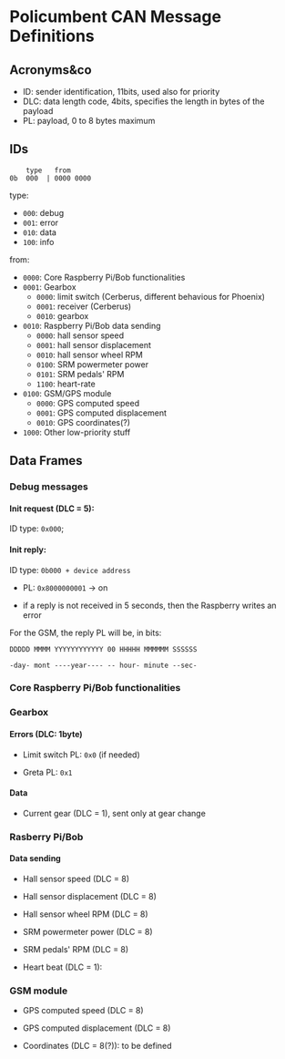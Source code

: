 # Policumbent CAN Message Definitions

## Acronyms&co

- ID: sender identification, 11bits, used also for priority
- DLC: data length code, 4bits, specifies the length in bytes of the payload
- PL: payload, 0 to 8 bytes maximum

## IDs

```
    type   from
0b  000  | 0000 0000
```

type:
- ``000``: debug
- ``001``: error
- ``010``: data
- ``100``: info

from:
- ``0000``: Core Raspberry Pi/Bob functionalities
- ``0001``: Gearbox
    - ``0000``: limit switch (Cerberus, different behavious for Phoenix)
    - ``0001``: receiver (Cerberus)
    - ``0010``: gearbox
- ``0010``: Raspberry Pi/Bob data sending
    - ``0000``: hall sensor speed
    - ``0001``: hall sensor displacement
    - ``0010``: hall sensor wheel RPM
    - ``0100``: SRM powermeter power
    - ``0101``: SRM pedals' RPM
    - ``1100``: heart-rate
- ``0100``: GSM/GPS module
    - ``0000``: GPS computed speed
    - ``0001``: GPS computed displacement
    - ``0010``: GPS coordinates(?)
- ``1000``: Other low-priority stuff

## Data Frames

### Debug messages

#### Init request (DLC = 5):

ID type: ``0x000``;

#### Init reply:

ID type: ``0b000 + device address``
- PL: ``0x8000000001`` -> on

- if a reply is not received in 5 seconds, then the Raspberry writes an error

For the GSM, the reply PL will be, in bits:

``DDDDD MMMM YYYYYYYYYYYY 00 HHHHH MMMMMM SSSSSS``

``-day- mont ----year---- -- hour- minute --sec-``

### Core Raspberry Pi/Bob functionalities

### Gearbox

#### Errors (DLC: 1byte)

- Limit switch PL: ``0x0`` (if needed)

- Greta PL: ``0x1``

#### Data

- Current gear (DLC = 1), sent only at gear change

### Rasberry Pi/Bob

#### Data sending

- Hall sensor speed (DLC = 8)

- Hall sensor displacement (DLC = 8)

- Hall sensor wheel RPM (DLC = 8)

- SRM powermeter power (DLC = 8)

- SRM pedals' RPM (DLC = 8)

- Heart beat (DLC = 1):

### GSM module

- GPS computed speed (DLC = 8)

- GPS computed displacement (DLC = 8)

- Coordinates (DLC = 8(?)): to be defined